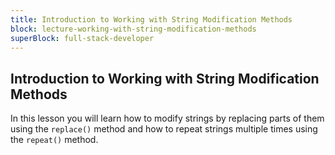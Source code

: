 ```yaml
---
title: Introduction to Working with String Modification Methods
block: lecture-working-with-string-modification-methods
superBlock: full-stack-developer
---
```


## Introduction to Working with String Modification Methods

In this lesson you will learn how to modify strings by replacing parts of them using the `replace()` method and how to repeat strings multiple times using the `repeat()` method.
